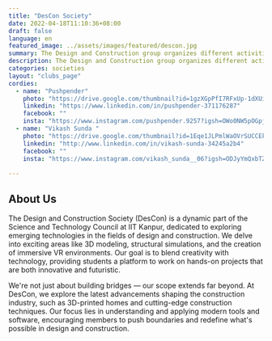 ```yaml
---
title: "DesCon Society"
date: 2022-04-18T11:10:36+08:00
draft: false
language: en
featured_image: ../assets/images/featured/descon.jpg
summary: The Design and Construction group organizes different activities including designing of popsicle bridge, Spaghetti Bridge and other types of bridges. Along with that different structural analysis are performed practically. Students are encouraged to perform activities on their own ideas and use of different softwares for structural analysis. Basics of designing and softwares are taught through lectures and workshops throughout the year.
description: The Design and Construction group organizes different activities including designing of popsicle bridge, Spaghetti Bridge and other types of bridges. Along with that different structural analysis are performed practically. Students are encouraged to perform activities on their own ideas and use of different softwares for structural analysis. Basics of designing and softwares are taught through lectures and workshops throughout the year.
categories: societies
layout: "clubs_page"
cordies:
  - name: "Pushpender"
    photo: "https://drive.google.com/thumbnail?id=1gzXGpPfI7RFxUp-1dXUirKWWkeswV4iH&sz=w1000"
    linkedin: "https://www.linkedin.com/in/pushpender-371176287"
    facebook: ""
    insta: "https://www.instagram.com/pushpender.9257?igsh=OWo0NW5pOGpjNTEz"
  - name: "Vikash Sunda "
    photo: "https://drive.google.com/thumbnail?id=1Eqe1JLPmlWaOVrSUCCEk7yhGe9rppnK7&sz=w1000"
    linkedin: "http://www.linkedin.com/in/vikash-sunda-34245a2b4"
    facebook: ""
    insta: "https://www.instagram.com/vikash_sunda__06?igsh=ODJyYmQxbTZ0YnJ5"
  
---
```

## About Us
The Design and Construction Society (DesCon) is a dynamic part of the Science and Technology Council at IIT Kanpur, dedicated to exploring emerging technologies in the fields of design and construction. We delve into exciting areas like 3D modeling, structural simulations, and the creation of immersive VR environments. Our goal is to blend creativity with technology, providing students a platform to work on hands-on projects that are both innovative and futuristic.

We're not just about building bridges — our scope extends far beyond. At DesCon, we explore the latest advancements shaping the construction industry, such as 3D-printed homes and cutting-edge construction techniques. Our focus lies in understanding and applying modern tools and software, encouraging members to push boundaries and redefine what's possible in design and construction.